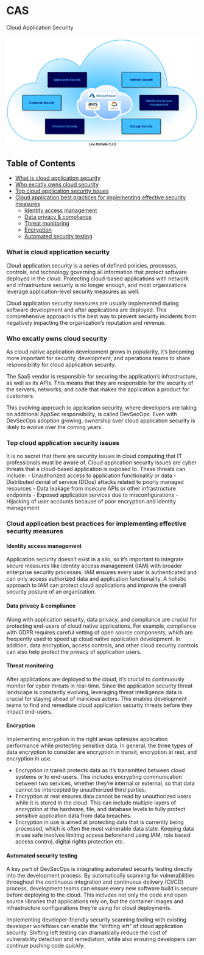 # CAS
Cloud Application Security


![HeaderImage](./CAS-Diagram.drawio.png)

## Table of Contents
- [What is cloud application security](#what-is-cloud-application-security)
- [Who excatly owns cloud security](#Who-excatly-owns-cloud-security)
- [Top cloud application security issues](#Top-cloud-application-security-issues)
- [Cloud application best practices for implementing effective security measures](#Cloud-application-best-practices-for-implementing-effective-security-measures)
    * [Identity access management](#Identity-access-management)
    * [Data privacy & compliance](#Data-privacy-&-compliance)
    * [Threat monitoring](#Threat-monitoring)
    * [Encryption](#Encryption)
    * [Automated security testing](#Automated-security-testing)


### What is cloud application security
Cloud application security is a series of defined policies, processes, controls, and technology governing all information that protect software deployed in the cloud. Protecting cloud-based applications with network and infrastructure security is no longer enough, and most organizations leverage application-level security measures as well.

Cloud application security measures are usually implemented during software development and after applications are deployed. This comprehensive approach is the best way to prevent security incidents from negatively impacting the organization’s reputation and revenue.

### Who excatly owns cloud security
As cloud native application development grows in popularity, it’s becoming more important for security, development, and operations teams to share responsibility for cloud application security.

The SaaS vendor is responsible for securing the application’s infrastructure, as well as its APIs. This means that they are responsible for the security of the servers, networks, and code that makes the application a product for customers.

This evolving approach to application security, where developers are taking on additional AppSec responsibility, is called DevSecOps.
Even with DevSecOps adoption growing, ownership over cloud application security is likely to evolve over the coming years.

### Top cloud application security issues
It is no secret that there are security issues in cloud computing that IT professionals must be aware of. Cloud application security issues are cyber threats that a cloud-based application is exposed to. These threats can include:
    - Unauthorized access to application functionality or data
    - Distributed denial of service (DDos) attacks related to poorly managed resources
    - Data leakage from insecure APIs or other infrastructure endpoints
    - Exposed application services due to misconfigurations
    - Hijacking of user accounts because of poor encryption and identity management

### Cloud application best practices for implementing effective security measures
#### Identity access management
Application security doesn’t exist in a silo, so it’s important to integrate secure measures like identity access management (IAM) with broader enterprise security processes. IAM ensures every user is authenticated and can only access authorized data and application functionality. A holistic approach to IAM can protect cloud applications and improve the overall security posture of an organization.

#### Data privacy & compliance
Along with application security, data privacy, and compliance are crucial for protecting end-users of cloud native applications. For example, compliance with GDPR requires careful vetting of open source components, which are frequently used to speed up cloud native application development. In addition, data encryption, access controls, and other cloud security controls can also help protect the privacy of application users.

#### Threat monitoring
After applications are deployed to the cloud, it’s crucial to continuously monitor for cyber threats in real-time. Since the application security threat landscape is constantly evolving, leveraging threat intelligence data is crucial for staying ahead of malicious actors. This enables development teams to find and remediate cloud application security threats before they impact end-users.

#### Encryption
Implementing encryption in the right areas optimizes application performance while protecting sensitive data. In general, the three types of data encryption to consider are encryption in transit, encryption at rest, and encryption in use.

- Encryption in transit protects data as it’s transmitted between cloud systems or to end-users. This includes encrypting communication between two services, whether they’re internal or external, so that data cannot be intercepted by unauthorized third parties.
- Encryption at rest ensures data cannot be read by unauthorized users while it is stored in the cloud. This can include multiple layers of encryption at the hardware, file, and database levels to fully protect sensitive application data from data breaches.
- Encryption in use is aimed at protecting data that is currently being processed, which is often the most vulnerable data state. Keeping data in use safe involves limiting access beforehand using IAM, role based access control, digital rights protection etc.

#### Automated security testing
A key part of DevSecOps is integrating automated security testing directly into the development process. By automatically scanning for vulnerabilities throughout the continuous integration and continuous delivery (CI/CD) process, development teams can ensure every new software build is secure before deploying to the cloud. This includes not only the code and open source libraries that applications rely on, but the container images and infrastructure configurations they’re using for cloud deployments.

Implementing developer-friendly security scanning tooling with existing developer workflows can enable the “shifting left” of cloud application security. Shifting left testing can dramatically reduce the cost of vulnerability detection and remediation, while also ensuring developers can continue pushing code quickly. 
